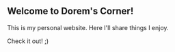 ## Welcome to Dorem's Corner!

This is my personal website. Here I'll share things I enjoy.

Check it out! ;)
